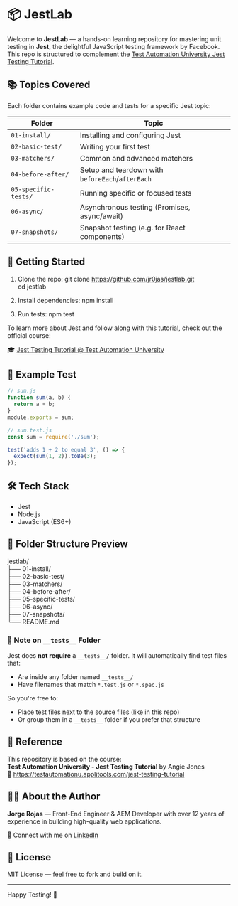 # 📦 JestLab

Welcome to **JestLab** — a hands-on learning repository for mastering unit testing in **Jest**, the delightful JavaScript testing framework by Facebook. This repo is structured to complement the [Test Automation University Jest Testing Tutorial](https://testautomationu.applitools.com/jest-testing-tutorial).

## 📚 Topics Covered

Each folder contains example code and tests for a specific Jest topic:

| Folder              | Topic                                          |
|---------------------|------------------------------------------------|
| `01-install/`       | Installing and configuring Jest               |
| `02-basic-test/`    | Writing your first test                       |
| `03-matchers/`      | Common and advanced matchers                  |
| `04-before-after/`  | Setup and teardown with `beforeEach`/`afterEach` |
| `05-specific-tests/`| Running specific or focused tests             |
| `06-async/`         | Asynchronous testing (Promises, async/await)  |
| `07-snapshots/`     | Snapshot testing (e.g. for React components)  |

## 🚀 Getting Started

1. Clone the repo:
   git clone https://github.com/jr0jas/jestlab.git  
   cd jestlab

2. Install dependencies:
   npm install

3. Run tests:
   npm test

To learn more about Jest and follow along with this tutorial, check out the official course:

🎓 [Jest Testing Tutorial @ Test Automation University](https://testautomationu.applitools.com/jest-testing-tutorial)

## 🧪 Example Test

```js
// sum.js
function sum(a, b) {
  return a + b;
}
module.exports = sum;

// sum.test.js
const sum = require('./sum');

test('adds 1 + 2 to equal 3', () => {
  expect(sum(1, 2)).toBe(3);
});
```

## 🛠 Tech Stack

- Jest
- Node.js
- JavaScript (ES6+)

## 📁 Folder Structure Preview

jestlab/  
├── 01-install/  
├── 02-basic-test/  
├── 03-matchers/  
├── 04-before-after/  
├── 05-specific-tests/  
├── 06-async/  
├── 07-snapshots/  
└── README.md

### 📌 Note on `__tests__` Folder

Jest does **not require** a `__tests__/` folder. It will automatically find test files that:
- Are inside any folder named `__tests__/`
- Have filenames that match `*.test.js` or `*.spec.js`

So you're free to:
- Place test files next to the source files (like in this repo)
- Or group them in a `__tests__` folder if you prefer that structure

## 🧠 Reference

This repository is based on the course:  
**Test Automation University - Jest Testing Tutorial** by Angie Jones  
📘 https://testautomationu.applitools.com/jest-testing-tutorial

## 👨‍💻 About the Author

**Jorge Rojas** — Front-End Engineer & AEM Developer with over 12 years of experience in building high-quality web applications.

🔗 Connect with me on [LinkedIn](https://www.linkedin.com/in/jorgewebdev/)

## 📜 License

MIT License — feel free to fork and build on it.

---

Happy Testing! 🚀

